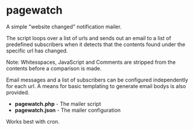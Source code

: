 pagewatch
============

A simple "website changed" notification mailer.

The script loops over a list of urls and sends out an email to a list of predefined subscribers when it detects that the contents found under the specific url has changed.

Note: Whitesspaces, JavaScript and Comments are stripped from the contents before 
a comparison is made.

Email messages and a list of subscribers can be configured independently for each url.
A means for basic templating to generate email bodys is also provided.

+ **pagewatch.php** - The mailer script
+ **pagewatch.json** - The mailer configuration

Works best with cron.

